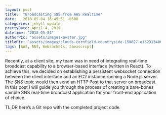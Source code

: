 ```yaml
---
layout: post
title:  "Broadcasting SNS from AWS Realtime"
date:   2018-05-04 16:49:51 -0500
categories: jekyll update
prettyDate: April 4, 2018
datetime: "2018-05-04"
authorPic: "assets/images/avatar.jpg"
titlePic: "assets/images/clouds-cornfield-countryside-158827-e1523134005820-1000x500.jpg"
tags: [AWS, SNS, Websockets, Javascript]
---
```

Recently, at a client site, my team was in need of integrating real-time broadcast capability to a browser-based interface (written in React). To achieve this, we decided on establishing a persistent websocket connection between the client interface and an EC2 instance running a Node.js server. The SNS topic would then send an HTTP Post to that server on broadcast. In this post I will guide you through the process of creating a bare-bones sample SNS real-time broadcast application for your front-end application of choice.

TL;DR here’s a Git repo with the completed project code.

